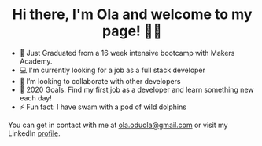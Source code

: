 <h1 align="center">Hi there, I'm Ola and welcome to my page!  👋🏿</h1>

- 📖 Just Graduated from a 16 week intensive bootcamp with Makers Academy.  
- 💻 I'm currently looking for a job as a full stack developer
- 👯 I’m looking to collaborate with other developers
- 🥅 2020 Goals: Find my first job as a developer and learn something new each day!
- ⚡ Fun fact: I have swam with a pod of wild dolphins 

You can get in contact with me at ola.oduola@gmail.com or visit my LinkedIn [profile](https://www.linkedin.com/in/olatunji-oduola-b8433277/).
